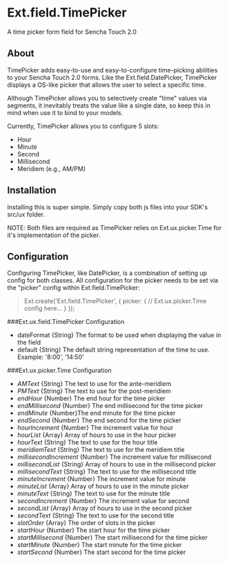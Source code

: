Ext.field.TimePicker
====================

A time picker form field for Sencha Touch 2.0

About
-------------------------

TimePicker adds easy-to-use and easy-to-configure  time-picking abilities to your Sencha Touch 2.0 forms. Like the Ext.field.DatePicker, TimePicker displays a OS-like picker that allows the user to select a specific time. 

Although TimePicker allows you to selectively create "time" values via segments, it inevitably treats the value like a single date, so keep this in mind when use it to bind to your models.

Currently, TimePicker allows you to configure 5 slots:
* Hour
* Minute
* Second
* Millisecond
* Meridiem (e.g., AM/PM)

Installation
------------
Installing this is super simple. Simply copy both js files into your SDK's src/ux folder.

NOTE: Both files are required as TimePicker relies on Ext.ux.picker.Time for it's implementation of the picker.

Configuration
-------------

Configuring TimePicker, like DatePicker, is a combination of setting up config for both classes. All configuration for the picker needs to be set via the "picker" config within Ext.field.TimePicker:

> Ext.create('Ext.field.TimePicker', {
>     picker: {
>       // Ext.ux.picker.Time config here...
>     }
>});

###Ext.ux.field.TimePicker Configuration
* dateFormat {String} The format to be used when displaying the value in the field
* default {String} The default string representation of the time to use. Example: '8:00', '14:50'

###Ext.ux.picker.Time Configuration
* *AMText* {String} The text to use for the ante-meridiem
* *PMText* {String} The text to use for the post-meridiem
* *endHour* {Number} The end hour for the time picker
* *endMillisecond* {Number} The end millisecond for the time picker
* *endMinute* {Number}The end minute for the time picker
* *endSecond* {Number} The end second for the time picker
* *hourIncrement* {Number} The increment value for hour
* *hourList* {Array} Array of hours to use in the hour picker
* *hourText* {String} The text to use for the hour title
* *meridiemText* {String} The text to use for the meridiem title
* *millisecondIncrement* {Number} The increment value for millisecond
* *millisecondList* {String} Array of hours to use in the millisecond picker
* *millisecondText*  {String} The text to use for the millisecond title
* *minuteIncrement* {Number} The increment value for minute
* *minuteList* {Array} Array of hours to use in the minute picker
* *minuteText* {String} The text to use for the minute title
* *secondIncrement* {Number} The increment value for second
* *secondList* {Array} Array of hours to use in the second picker
* *secondText* {String} The text to use for the second title
* *slotOrder* {Array} The order of slots in the picker
* *startHour* {Number} The start hour for the time picker
* *startMillisecond* {Number} The start millisecond for the time picker
* *startMinute* {Number} The start minute for the time picker
* *startSecond* {Number} The start second for the time picker

